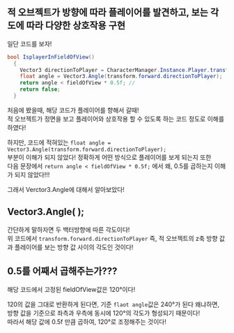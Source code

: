 ## 적 오브젝트가 방향에 따라 플레이어를 발견하고, 보는 각도에 따라 다양한 상호작용 구현

일단 코드를 보자!

```c#
bool IsplayerInFieldOfView()
  {
    Vector3 directionToPlayer = CharacterManager.Instance.Player.transform.position - transform.position;
    float angle = Vector3.Angle(transform.forward.directionToPlayer);
    return angle < fieldOfView * 0.5f; // 
    return false;
  }
```

처음에 봤을때, 해당 코드가 플레이어를 향해서 갈때!  
적 오브젝트가 정면을 보고 플레이어와 상호작용 할 수 있도록 하는 코드 정도로 이해를 하였다!

하지만, 코드에 적혀있는 `float angle = Vector3.Angle(transform.forward.directionToPlayer);`  
부분이 이해가 되지 않았다! 정확하게 어떤 방식으로 플레이어를 보게 되는지 또한  
다음 문장에서 `return angle < fieldOfView * 0.5f;` 에서 왜, 0.5를 곱하는지 이해가 되지 않았다!!!

그래서 Verctor3.Angle에 대해서 알아보았다!

## Vector3.Angle( );

간단하게 말하자면 두 백터방향에 따른 각도이다!   
위 코드에서 `transform.forward.directionToPlayer` 즉, 적 오브젝트의 z축 방향 값과 플레이어를 보는 방향 값 사이의 각도인 것이다! 

## 0.5를 어째서 곱해주는가???

해당 코드에서 고정된 fieldOfView값은 120°이다!

120의 값을 그대로 반환하게 된다면, 기준 `flaot angle`값은 240°가 된다 왜냐하면,   
방향 값을 기준으로 좌측과 우측에 동시에 120°의 각도가 형성되기 때문이다!  
따라서 해당 값에 0.5f 만큼 곱하여,  120°로 조정해주는 것이다! 
